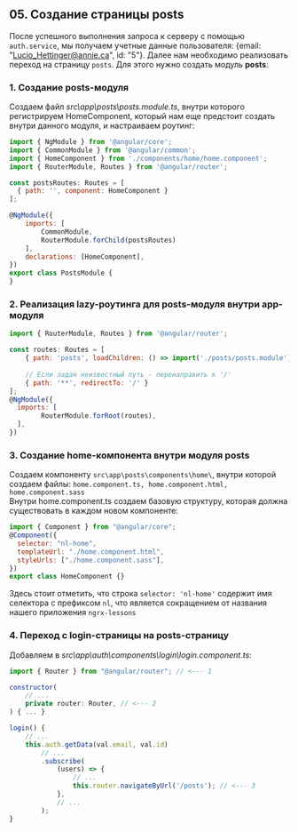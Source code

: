 ## 05. Создание страницы posts

После успешного выполнения запроса к серверу с помощью `auth.service`, мы получаем учетные данные пользователя: {email: "Lucio_Hettinger@annie.ca", id: "5"}. Далее нам необходимо реализовать переход на страницу `posts`. Для этого нужно создать модуль **posts**:

### 1. Создание posts-модуля

Создаем файл _src\app\posts\posts.module.ts_, внутри которого регистрируем HomeComponent, который нам еще предстоит создать внутри данного модуля, и настраиваем роутинг:
```js
import { NgModule } from '@angular/core';
import { CommonModule } from '@angular/common';
import { HomeComponent } from './components/home/home.component';
import { RouterModule, Routes } from '@angular/router';

const postsRoutes: Routes = [
  { path: '', component: HomeComponent }
];

@NgModule({
	imports: [
		CommonModule,
		RouterModule.forChild(postsRoutes)
	],
	declarations: [HomeComponent],
})
export class PostsModule {
}
```

### 2. Реализация lazy-роутинга для posts-модуля внутри app-модуля

```js
import { RouterModule, Routes } from '@angular/router';

const routes: Routes = [
	{ path: 'posts', loadChildren: () => import('./posts/posts.module').then(m => m.PostsModule) },
	
	// Если задан неизвестный путь - перенаправить к '/'
	{ path: '**', redirectTo: '/' }
];
@NgModule({
  imports: [
		RouterModule.forRoot(routes),
  ],
})
```

### 3. Создание home-компонента внутри модуля posts

Создаем компоненту `src\app\posts\components\home\`, внутри которой создаем файлы: `home.component.ts, home.component.html, home.component.sass`  
Внутри home.component.ts создаем базовую структуру, которая должна существовать в каждом новом компоненте:
```js
import { Component } from "@angular/core";
@Component({
  selector: "nl-home",
  templateUrl: "./home.component.html",
  styleUrls: ["./home.component.sass"],
})
export class HomeComponent {}
```
Здесь стоит отметить, что строка `selector: 'nl-home'` содержит имя селектора с префиксом `nl`, что является сокращением от названия нашего приложения `ngrx-lessons`

### 4. Переход с login-страницы на posts-страницу

Добавляем в _src\app\auth\components\login\login.component.ts_:

```js
import { Router } from "@angular/router"; // <--- 1

constructor(
	// ...
	private router: Router, // <--- 2
) { ... }

login() {
	// ...
	this.auth.getData(val.email, val.id)
		// ...
		.subscribe(
			(users) => {
				// ...
				this.router.navigateByUrl('/posts'); // <--- 3
			},
			// ...
		);
}
```